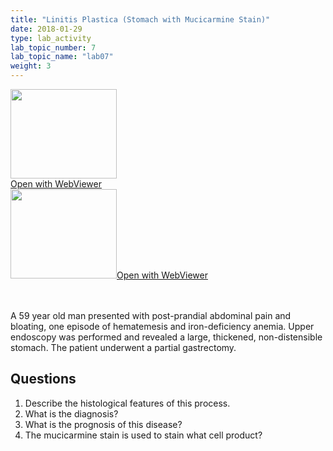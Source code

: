 ```yaml
---
title: "Linitis Plastica (Stomach with Mucicarmine Stain)"
date: 2018-01-29
type: lab_activity
lab_topic_number: 7
lab_topic_name: "lab07"
weight: 3
---
```

<div class="entrybody">
<div class="thumbnail"><a href="https://pathologylab.ctl.columbia.edu/slides/slidegi_path_02/" target="_blank"><img alt="" src="/assets/images/slide_GIpath02.jpg" width="170" height="143" class="mt-image-left"></a><br><a href="https://pathologylab.ctl.columbia.edu/slides/slidegi_path_02/" target="_blank">Open with WebViewer</a></div><div class="thumbnail"><a href="Phttps://pathologylab.ctl.columbia.edu/slides/slidegi_path_03/" target="_blank"><img alt="" src="/assets/images/slide_GIpath03.jpg" width="170" height="143" class="mt-image-left"></a><a href="https://pathologylab.ctl.columbia.edu/slides/slidegi_path_03/" target="_blank">Open with WebViewer</a></div>

<p><br clear="all"><br>
A 59 year old man presented with post-prandial abdominal pain and bloating, one episode of hematemesis and iron-deficiency anemia. Upper endoscopy was performed and revealed a large, thickened, non-distensible stomach. The patient underwent a partial gastrectomy.</p>

<h2>Questions</h2>


<ol>
<li> Describe the histological features of this process.</li>
<li> What is the diagnosis?</li>
<li> What is the prognosis of this disease?</li>
<li> The mucicarmine stain is used to stain what cell product?</li>
</ol>


						
</div>
